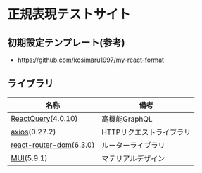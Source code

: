 # 正規表現テストサイト

## 初期設定テンプレート(参考)
- https://github.com/kosimaru1997/my-react-format

## ライブラリ
|  名称 | 備考 |
|-------|-----|
|[ReactQuery](https://tanstack.com/query/v4/docs/overview)(4.0.10)|高機能GraphQL|
|[axios](https://github.com/axios/axios)(0.27.2)|HTTPリクエストライブラリ|
|[react-router-dom](https://reactrouter.com/docs/en/v6)(6.3.0)|ルーターライブラリ|
|[MUI](https://mui.com/)(5.9.1)|マテリアルデザイン|
